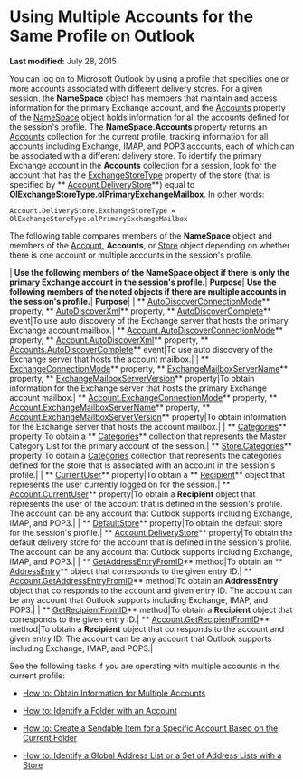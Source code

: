 
# Using Multiple Accounts for the Same Profile on Outlook

 **Last modified:** July 28, 2015

You can log on to Microsoft Outlook by using a profile that specifies one or more accounts associated with different delivery stores. For a given session, the  **NameSpace** object has members that maintain and access information for the primary Exchange account, and the [Accounts](80e969ea-d2cc-966d-5fe4-68d59951b5c9.md) property of the [NameSpace](f0dcaa19-07f5-5d42-a3bf-2e42b7885644.md) object holds information for all the accounts defined for the session's profile. The **NameSpace.Accounts** property returns an [Accounts](2510b7d7-5062-8ea3-dda4-b544d2882a2b.md) collection for the current profile, tracking information for all accounts including Exchange, IMAP, and POP3 accounts, each of which can be associated with a different delivery store. To identify the primary Exchange account in the **Accounts** collection for a session, look for the account that has the [ExchangeStoreType](ca6002bd-444d-a111-adca-6f8fafc37ea1.md) property of the store (that is specified by ** [Account.DeliveryStore](181d52ff-7c48-af7b-dbec-3562f1c8801b.md)**) equal to  **OlExchangeStoreType.olPrimaryExchangeMailbox**. In other words:



```
Account.DeliveryStore.ExchangeStoreType = OlExchangeStoreType.olPrimaryExchangeMailbox
```

The following table compares members of the  **NameSpace** object and members of the [Account](f624438c-4e45-2822-18b6-bfe8074a33c0.md),  **Accounts**, or  [Store](1eb22fe9-8849-7476-5388-2515b48591b9.md) object depending on whether there is one account or multiple accounts in the session's profile.


| **Use the following members of the NameSpace object if there is only the primary Exchange account in the session's profile.**| **Purpose**| **Use the following members of the noted objects if there are multiple accounts in the session's profile.**| **Purpose**|
| ** [AutoDiscoverConnectionMode](a73a71ca-0f40-3c7e-bb89-9d6a45775c6f.md)** property, ** [AutoDiscoverXml](34834000-1f53-2bfb-7546-886c6e2716fd.md)** property, ** [AutoDiscoverComplete](b7cac212-4d38-660e-0caf-48f97035f14a.md)** event|To use auto discovery of the Exchange server that hosts the primary Exchange account mailbox.| ** [Account.AutoDiscoverConnectionMode](d9089143-caff-6e08-cc7d-f8659384d36e.md)** property, ** [Account.AutoDiscoverXml](201c5aba-5cff-0934-a750-b4ac0cb30860.md)** property, ** [Accounts.AutoDiscoverComplete](86738163-4fb3-b2f5-40bd-4704081d4564.md)** event|To use auto discovery of the Exchange server that hosts the account mailbox.|
| ** [ExchangeConnectionMode](4b9f7917-5340-cf72-d690-ac5a7b8d4792.md)** property, ** [ExchangeMailboxServerName](027d8d2d-612d-8eda-a6af-aa8dd371013e.md)** property, ** [ExchangeMailboxServerVersion](01e83a30-f574-1ff6-34de-85c14ecc09c1.md)** property|To obtain information for the Exchange server that hosts the primary Exchange account mailbox.| ** [Account.ExchangeConnectionMode](40fee809-48ab-5788-819a-c61b6eb782a5.md)** property, ** [Account.ExchangeMailboxServerName](f75354c9-3374-140f-63a6-ca04ce6101cb.md)** property, ** [Account.ExchangeMailboxServerVersion](5bfd2c63-5a87-9225-a9a8-1771fc480f21.md)** property|To obtain information for the Exchange server that hosts the account mailbox.|
| ** [Categories](3963afca-3a7e-38d7-1347-7e1467be3a10.md)** property|To obtain a  ** [Categories](319efa26-269d-9f2f-c8ec-33082e80a9e2.md)** collection that represents the Master Category List for the primary account of the session.| ** [Store.Categories](597678d0-51f6-45d7-a98a-063344bbcff7.md)** property|To obtain a  [Categories](319efa26-269d-9f2f-c8ec-33082e80a9e2.md) collection that represents the categories defined for the store that is associated with an account in the session's profile.|
| ** [CurrentUser](d6884fcf-c1de-23f4-8d91-02c8f9fd5253.md)** property|To obtain a  ** [Recipient](8cee4d79-ec55-52a4-710b-6456944ca86d.md)** object that represents the user currently logged on for the session.| ** [Account.CurrentUser](e17ab6a9-344e-b3bf-543c-07590c406a2b.md)** property|To obtain a  **Recipient** object that represents the user of the account that is defined in the session's profile. The account can be any account that Outlook supports including Exchange, IMAP, and POP3.|
| ** [DefaultStore](4080e227-bd76-3168-7bc7-93fe04023a3b.md)** property|To obtain the default store for the session's profile.| ** [Account.DeliveryStore](181d52ff-7c48-af7b-dbec-3562f1c8801b.md)** property|To obtain the default delivery store for the account that is defined in the session's profile. The account can be any account that Outlook supports including Exchange, IMAP, and POP3.|
| ** [GetAddressEntryFromID](04e9d2c5-231d-35c8-eafa-0e58fbd7a2a1.md)** method|To obtain an  ** [AddressEntry](d4a0a85e-8bab-bc56-57bc-d70c3c570c8e.md)** object that corresponds to the given entry ID.| ** [Account.GetAddressEntryFromID](5aa9c67e-579f-5519-ed38-c80009cf506b.md)** method|To obtain an  **AddressEntry** object that corresponds to the account and given entry ID. The account can be any account that Outlook supports including Exchange, IMAP, and POP3.|
| ** [GetRecipientFromID](8475e869-ce1f-cd10-0c02-79a6dd5f9a8e.md)** method|To obtain a  **Recipient** object that corresponds to the given entry ID.| ** [Account.GetRecipientFromID](7b97ce67-6015-ece6-de1b-6d4226be83aa.md)** method|To obtain a  **Recipient** object that corresponds to the account and given entry ID. The account can be any account that Outlook supports including Exchange, IMAP, and POP3.|

See the following tasks if you are operating with multiple accounts in the current profile:

-  [How to: Obtain Information for Multiple Accounts](af587ee2-429a-252f-ecb6-2f058b9a37a8.md)
    
-  [How to: Identify a Folder with an Account](64dfbe81-933a-0929-e18c-a927156e50d4.md)
    
-  [How to: Create a Sendable Item for a Specific Account Based on the Current Folder](758e2e9c-3633-2e77-b9e0-14bb8078cf0b.md)
    
-  [How to: Identify a Global Address List or a Set of Address Lists with a Store](2cca6dc2-883d-b8cf-cd60-98614d2fb673.md)
    
